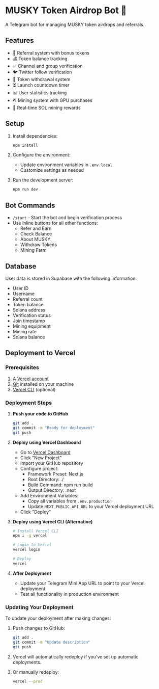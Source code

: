 # MUSKY Token Airdrop Bot 🚀

A Telegram bot for managing MUSKY token airdrops and referrals.

## Features

- 🎁 Referral system with bonus tokens
- 💰 Token balance tracking
- ✅ Channel and group verification
- 🐦 Twitter follow verification
- 💸 Token withdrawal system
- ⏳ Launch countdown timer
- 📊 User statistics tracking
- ⛏️ Mining system with GPU purchases
- 💎 Real-time SOL mining rewards

## Setup

1. Install dependencies:
   ```bash
   npm install
   ```

2. Configure the environment:
   - Update environment variables in `.env.local`
   - Customize settings as needed

3. Run the development server:
   ```bash
   npm run dev
   ```

## Bot Commands

- `/start` - Start the bot and begin verification process
- Use inline buttons for all other functions:
  - Refer and Earn
  - Check Balance
  - About MUSKY
  - Withdraw Tokens
  - Mining Farm

## Database

User data is stored in Supabase with the following information:
- User ID
- Username
- Referral count
- Token balance
- Solana address
- Verification status
- Join timestamp
- Mining equipment
- Mining rate
- Solana balance

## Deployment to Vercel

### Prerequisites

1. A [Vercel account](https://vercel.com/signup)
2. [Git](https://git-scm.com/downloads) installed on your machine
3. [Vercel CLI](https://vercel.com/docs/cli) (optional)

### Deployment Steps

1. **Push your code to GitHub**
   ```bash
   git add .
   git commit -m "Ready for deployment"
   git push
   ```

2. **Deploy using Vercel Dashboard**
   - Go to [Vercel Dashboard](https://vercel.com/dashboard)
   - Click "New Project"
   - Import your GitHub repository
   - Configure project:
     - Framework Preset: Next.js
     - Root Directory: ./
     - Build Command: npm run build
     - Output Directory: .next
   - Add Environment Variables:
     - Copy all variables from `.env.production`
     - Update `NEXT_PUBLIC_API_URL` to your Vercel deployment URL
   - Click "Deploy"

3. **Deploy using Vercel CLI (Alternative)**
   ```bash
   # Install Vercel CLI
   npm i -g vercel

   # Login to Vercel
   vercel login

   # Deploy
   vercel
   ```

4. **After Deployment**
   - Update your Telegram Mini App URL to point to your Vercel deployment
   - Test all functionality in production environment

### Updating Your Deployment

To update your deployment after making changes:

1. Push changes to GitHub:
   ```bash
   git add .
   git commit -m "Update description"
   git push
   ```

2. Vercel will automatically redeploy if you've set up automatic deployments.

3. Or manually redeploy:
   ```bash
   vercel --prod
   ```